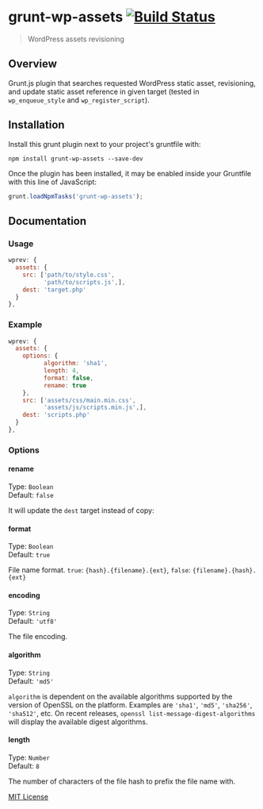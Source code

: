 # grunt-wp-assets [![Build Status](https://travis-ci.org/hariadi/grunt-wp-assets.png?branch=master)](https://travis-ci.org/hariadi/grunt-wp-assets)

> WordPress assets revisioning

## Overview

Grunt.js plugin that searches requested WordPress static asset, revisioning, and update static asset reference in given target (tested in `wp_enqueue_style` and `wp_register_script`).


## Installation

Install this grunt plugin next to your project's gruntfile with:

```shell
npm install grunt-wp-assets --save-dev
```

Once the plugin has been installed, it may be enabled inside your Gruntfile with this line of JavaScript:

```js
grunt.loadNpmTasks('grunt-wp-assets');
```

## Documentation

### Usage


```javascript
wprev: {
  assets: {
    src: ['path/to/style.css',
          'path/to/scripts.js',],
    dest: 'target.php'
  }
},

```

### Example


```javascript
wprev: {
  assets: {
	options: {
		  algorithm: 'sha1',
		  length: 4,
		  format: false,
		  rename: true
	},
    src: ['assets/css/main.min.css',
          'assets/js/scripts.min.js',],
    dest: 'scripts.php'
  }
},

```

### Options

#### rename

Type: `Boolean`  
Default: `false`

It will update the `dest` target instead of copy:

#### format

Type: `Boolean`  
Default: `true`

File name format. `true`: `{hash}.{filename}.{ext}`, `false`: `{filename}.{hash}.{ext}`

#### encoding

Type: `String`  
Default: `'utf8'`

The file encoding.

#### algorithm

Type: `String`  
Default: `'md5'`

`algorithm` is dependent on the available algorithms supported by the version of OpenSSL on the platform. Examples are `'sha1'`, `'md5'`, `'sha256'`, `'sha512'`, etc. On recent releases, `openssl list-message-digest-algorithms` will display the available digest algorithms.

#### length

Type: `Number`  
Default: `8`

The number of characters of the file hash to prefix the file name with.


[MIT License](LICENSE-MIT)